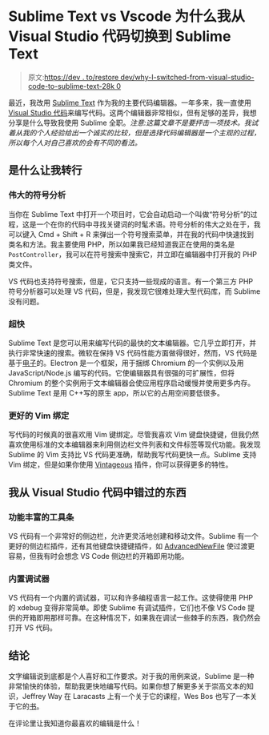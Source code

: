 # Sublime Text vs Vscode 为什么我从 Visual Studio 代码切换到 Sublime Text

> 原文:[https://dev . to/restore dev/why-I-switched-from-visual-studio-code-to-sublime-text-28k 0](https://dev.to/restoreddev/why-i-switched-from-visual-studio-code-to-sublime-text-28k0)

最近，我改用 [Sublime Text](https://www.sublimetext.com/) 作为我的主要代码编辑器。一年多来，我一直使用 [Visual Studio 代码](https://code.visualstudio.com/)来编写代码。这两个编辑器非常相似，但有足够的差异，我想分享是什么导致我使用 Sublime 全职。*注意:这篇文章不是要抨击一项技术。我试着从我的个人经验给出一个诚实的比较，但是选择代码编辑器是一个主观的过程，所以每个人对自己喜欢的会有不同的看法。*

## 是什么让我转行

### 伟大的符号分析

当你在 Sublime Text 中打开一个项目时，它会自动启动一个叫做“符号分析”的过程，这是一个在你的代码中寻找关键词的时髦术语。符号分析的伟大之处在于，我可以键入 Cmd + Shift + R 来弹出一个符号搜索菜单，并在我的代码中快速找到类名和方法。我主要使用 PHP，所以如果我已经知道我正在使用的类名是`PostController`，我可以在符号搜索中搜索它，并立即在编辑器中打开我的 PHP 类文件。

VS 代码也支持符号搜索，但是，它只支持一些现成的语言。有一个第三方 PHP 符号分析器可以处理 VS 代码，但是，我发现它很难处理大型代码库，而 Sublime 没有问题。

### 超快

Sublime Text 是您可以用来编写代码的最快的文本编辑器。它几乎立即打开，并执行非常快速的搜索。微软在保持 VS 代码性能方面做得很好，然而，VS 代码是基于[电子](https://electronjs.org/)的。Electron 是一个框架，用于捆绑 Chromium 的一个实例以及用 JavaScript/Node.js 编写的代码。它使编辑器具有很强的可扩展性，但将 Chromium 的整个实例用于文本编辑器会使应用程序启动缓慢并使用更多内存。Sublime Text 是用 C++写的原生 app，所以它的占用空间要低很多。

### 更好的 Vim 绑定

写代码的时候真的很喜欢用 Vim 键绑定。尽管我喜欢 Vim 键盘快捷键，但我仍然喜欢使用标准的文本编辑器来利用侧边栏文件列表和文件标签等现代功能。我发现 Sublime 的 Vim 支持比 VS 代码更准确，帮助我写代码更快一点。Sublime 支持 Vim 绑定，但是如果你使用 [Vintageous](https://github.com/guillermooo/Vintageous) 插件，你可以获得更多的特性。

## 我从 Visual Studio 代码中错过的东西

### 功能丰富的工具条

VS 代码有一个非常好的侧边栏，允许更灵活地创建和移动文件。Sublime 有一个更好的侧边栏插件，还有其他键盘快捷键插件，如 [AdvancedNewFile](https://github.com/skuroda/Sublime-AdvancedNewFile) 使过渡更容易，但我有时会想念 VS Code 侧边栏的开箱即用功能。

### 内置调试器

VS 代码有一个内置的调试器，可以和许多编程语言一起工作。这使得使用 PHP 的 xdebug 变得非常简单。即使 Sublime 有调试插件，它们也不像 VS Code 提供的开箱即用那样可靠。在这种情况下，如果我在调试一些棘手的东西，我仍然会打开 VS 代码。

## 结论

文字编辑说到底都是个人喜好和工作要求。对于我的用例来说，Sublime 是一种非常愉快的体验，帮助我更快地编写代码。如果你想了解更多关于崇高文本的知识，Jeffrey Way 在 Laracasts 上有一个关于它的课程，Wes Bos 也写了一本关于它的[书](http://wesbos.com/sublime-text-book/)。

在评论里让我知道你最喜欢的编辑是什么！